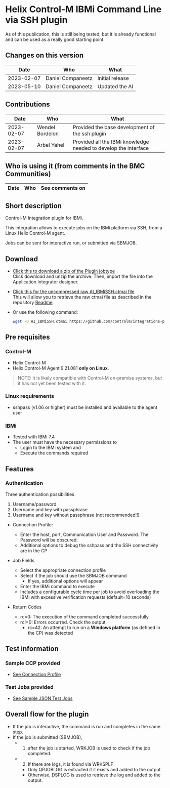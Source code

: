 # Helix Control-M IBMi Command Line via SSH plugin

As of this publication, this is still being tested, but it is already functional and can be used as a really good starting point.

## Changes on this version

| Date | Who | What |
| - | - | - |
| 2023-02-07 | Daniel Companeetz | Initial release |
| 2023-05-10 | Daniel Companeetz | Updated the AI |


## Contributions

| Date | Who | What |
| - | - | - |
| 2023-02-07 | Wendel Bordelon | Provided the base development of the ssh plugin  |
| 2023-02-07 | Arbel Yahel | Provided all the IBMi knowledge needed to develop the interface |

## Who is using it (from comments in the BMC Communities)

| Date | Who | See comments on |
| - | - | - |

## Short description

Control-M Integration plugin for IBMi.

This integration allows to execute jobs on the IBMi platform via SSH, from a Linux Helix Control-M agent.

Jobs can be sent for interactive run, or submitted via SBMJOB.

## Download

* [Click this to download a zip of the PlugIn jobtype](resources/AI_IBMiSSH.zip)  
   Click download and unzip the archive. Then, import the file into the Application Integrator designer.
* [Click this for the uncompressed raw AI_IBMiSSH.ctmai file](resources/AI_IBMiSSH.ctmai)  
   This will allow you to retrieve the raw ctmai file as described in the repository [Readme](https://github.com/controlm/integrations-plugins-community-solutions#saving-application-integrator-files-for-use).
* Or use the following command:

   ```bash
   wget -O AI_IBMiSSH.ctmai https://github.com/controlm/integrations-plugins-community-solutions/raw/master/106-OS-Integrations/IBMi/resources/AI_IBMiSSH.ctmai
   ```

## Pre requisites

### Control-M

* Helix Control-M
* Helix Control-M Agent 9.21.081 **only on Linux**.

> NOTE: It is likely compatible with Control-M on-premise systems, but it has not yet been tested with it.

### Linux requirements

* sshpass (v1.06 or higher) must be installed and available to the agent user

### IBMi

* Tested with IBMi 7.4
* The user must have the necessary permissions to
  * Login to the IBMi system and
  * Execute the commands required

## Features

### Authentication

Three authentication possibilities

1. Username/password
2. Username and key with passphrase
3. Username and key without passphrase (not recommended!!)

* Connection Profile:
  * Enter the host, port, Communication User and Password. The Password will be obscured.
  * Additional options to debug the sshpass and the SSH connectivity are in the CP
* Job Fields
  * Select the appropriate connection profile
  * Select if the job should use the SBMJOB command
    * If yes, additional options will appear
  * Enter the IBMi command to execute
  * Includes a configurable cycle time per job to avoid overloading the IBMi with excessive verification requests (default=10 seconds)
* Return Codes
  
  * rc=0:  The execution of the command completed successfully
  * rc!=0: Errors occurred. Check the output
    * rc=42: An attempt to run on a **Windows platform** (as defined in the CP) was detected

## Test information

### Sample CCP provided

* [See Connection Profile](resources/AI_Jobs_and_CCP/AI_IBMiSSH_CP.json)

### Test Jobs provided

* [See Sample JSON Test Jobs](resources/AI_Jobs_and_CCP/AI_IBMiSSH_Test_Jobs.json)

## Overall flow for the plugin

* If the job is interactive, the command is run and completes in the same step.
* If the  job is submitted (SBMJOB),
  * 1. after the job is started, WRKJOB is used to check if the job completed.
  * 2. If there are logs, it is found via WRKSPLF
    * Only QPJOBLOG is extracted if it exists and added to the output.
    * Otherwise, DSPLOG is used to retrieve the log and added to the output.
